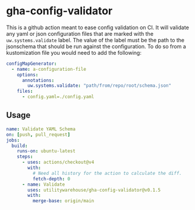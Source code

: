 # gha-config-validator

This is a github action meant to ease config validation on CI. It will validate any yaml or json configuration files that are marked with the `uw.systems.validate` label. The value of the label must be the path to the jsonschema that should be run against the configuration. To do so from a kustomization file you would need to add the following:

```yaml
configMapGenerator:
  - name: a-configuration-file
    options:
      annotations:
        uw.systems.validate: "path/from/repo/root/schema.json"
    files:
      - config.yaml=./config.yaml
```

## Usage

```yaml
name: Validate YAML Schema
on: [push, pull_request]
jobs:
  build:
    runs-on: ubuntu-latest
    steps:
      - uses: actions/checkout@v4
        with:
          # Need all history for the action to calculate the diff.
          fetch-depth: 0
      - name: Validate
        uses: utilitywarehouse/gha-config-validator@v0.1.5
        with:
          merge-base: origin/main
```
